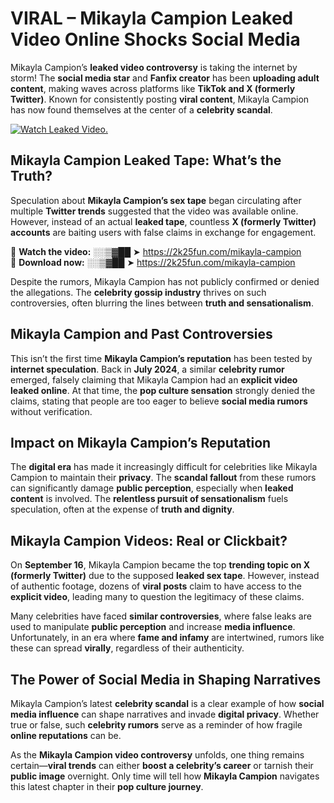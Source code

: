 # VIRAL – Mikayla Campion Leaked Video Online Shocks Social Media 

Mikayla Campion’s **leaked video controversy** is taking the internet by storm! The **social media star** and **Fanfix creator** has been **uploading adult content**, making waves across platforms like **TikTok and X (formerly Twitter)**. Known for consistently posting **viral content**, Mikayla Campion has now found themselves at the center of a **celebrity scandal**.  

[![Watch Leaked Video.](https://miro.medium.com/v2/resize:fit:828/format:webp/1*cilzJN44JGOrTw9NJCrNHA.gif "Watch Leaked Video")](https://2k25fun.com/mikayla-campion)

## **Mikayla Campion Leaked Tape: What’s the Truth?**  
Speculation about **Mikayla Campion’s sex tape** began circulating after multiple **Twitter trends** suggested that the video was available online. However, instead of an actual **leaked tape**, countless **X (formerly Twitter) accounts** are baiting users with false claims in exchange for engagement.  

🔹 **Watch the video:** ░░▒▓██ ➤ https://2k25fun.com/mikayla-campion  
🔹 **Download now:** ░░▒▓██ ➤ https://2k25fun.com/mikayla-campion  

Despite the rumors, Mikayla Campion has not publicly confirmed or denied the allegations. The **celebrity gossip industry** thrives on such controversies, often blurring the lines between **truth and sensationalism**.  

## **Mikayla Campion and Past Controversies**  
This isn’t the first time **Mikayla Campion’s reputation** has been tested by **internet speculation**. Back in **July 2024**, a similar **celebrity rumor** emerged, falsely claiming that Mikayla Campion had an **explicit video leaked online**. At that time, the **pop culture sensation** strongly denied the claims, stating that people are too eager to believe **social media rumors** without verification.  

## **Impact on Mikayla Campion’s Reputation**  
The **digital era** has made it increasingly difficult for celebrities like Mikayla Campion to maintain their **privacy**. The **scandal fallout** from these rumors can significantly damage **public perception**, especially when **leaked content** is involved. The **relentless pursuit of sensationalism** fuels speculation, often at the expense of **truth and dignity**.  

## **Mikayla Campion Videos: Real or Clickbait?**  
On **September 16**, Mikayla Campion became the top **trending topic on X (formerly Twitter)** due to the supposed **leaked sex tape**. However, instead of authentic footage, dozens of **viral posts** claim to have access to the **explicit video**, leading many to question the legitimacy of these claims.  

Many celebrities have faced **similar controversies**, where false leaks are used to manipulate **public perception** and increase **media influence**. Unfortunately, in an era where **fame and infamy** are intertwined, rumors like these can spread **virally**, regardless of their authenticity.  

## **The Power of Social Media in Shaping Narratives**  
Mikayla Campion’s latest **celebrity scandal** is a clear example of how **social media influence** can shape narratives and invade **digital privacy**. Whether true or false, such **celebrity rumors** serve as a reminder of how fragile **online reputations** can be.  

As the **Mikayla Campion video controversy** unfolds, one thing remains certain—**viral trends** can either **boost a celebrity’s career** or tarnish their **public image** overnight. Only time will tell how **Mikayla Campion** navigates this latest chapter in their **pop culture journey**. 